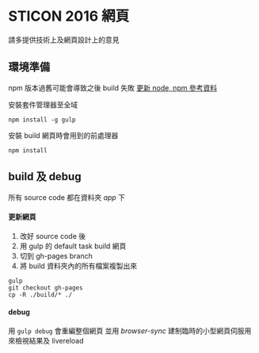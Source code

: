 #  STICON 2016 網頁

請多提供技術上及網頁設計上的意見

## 環境準備

npm 版本過舊可能會導致之後 build 失敗
[更新 node, npm 參考資料](https://nodejs.org/en/download/package-manager/)

安裝套件管理器至全域
```
npm install -g gulp
```

安裝 build 網頁時會用到的前處理器
```
npm install
```

## build 及 debug

所有 source code 都在資料夾 *app* 下

#### 更新網頁
1. 改好 source code 後
2. 用 gulp 的 default task build 網頁
3. 切到 gh-pages branch
4. 將 build 資料夾內的所有檔案複製出來
```
gulp
git checkout gh-pages
cp -R ./build/* ./
```

#### debug
用 `gulp debug` 會重編整個網頁
並用 *browser-sync* 建制臨時的小型網頁伺服用來檢視結果及 livereload

